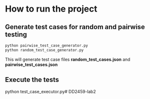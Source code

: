 # How to run the project
## Generate test cases for random and pairwise testing
```python
python pairwise_test_case_generator.py
python random_test_case_generator.py
```
This will generate test case files **random_test_cases.json** and **pairwise_test_cases.json**

## Execute the tests
python test_case_executor.py# DD2459-lab2
